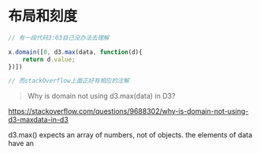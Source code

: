 
# 布局和刻度

```js
// 有一段代码3:03自己没办法去理解

x.domain([0, d3.max(data, function(d){
    return d.value;
})])

// 而stackOverflow上面正好有相应的注解
```

> Why is domain not using d3.max(data) in D3?

https://stackoverflow.com/questions/9688302/why-is-domain-not-using-d3-maxdata-in-d3


d3.max() expects an array of numbers, not of objects. the elements of data have an